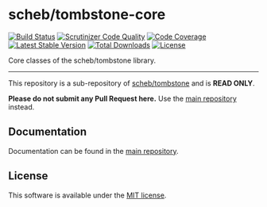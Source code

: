 scheb/tombstone-core
====================

[![Build Status](https://github.com/scheb/tombstone/workflows/CI/badge.svg?branch=1.x)](https://github.com/scheb/tombstone/actions?query=workflow%3ACI+branch%3A1.x)
[![Scrutinizer Code Quality](https://scrutinizer-ci.com/g/scheb/tombstone/badges/quality-score.png?b=1.x)](https://scrutinizer-ci.com/g/scheb/tombstone/?branch=1.x)
[![Code Coverage](https://scrutinizer-ci.com/g/scheb/tombstone/badges/coverage.png?b=1.x)](https://scrutinizer-ci.com/g/scheb/tombstone/?branch=1.x)
[![Latest Stable Version](https://poser.pugx.org/scheb/tombstone-core/v/stable.svg)](https://packagist.org/packages/scheb/tombstone-core)
[![Total Downloads](https://poser.pugx.org/scheb/tombstone-core/downloads)](https://packagist.org/packages/scheb/tombstone-core)
[![License](https://poser.pugx.org/scheb/tombstone-core/license.svg)](https://packagist.org/packages/scheb/tombstone-core)

Core classes of the scheb/tombstone library.

---

This repository is a sub-repository of [scheb/tombstone](https://github.com/scheb/tombstone) and is **READ ONLY**.

**Please do not submit any Pull Request here.** Use the [main repository](https://github.com/scheb/tombstone) instead.

Documentation
-------------
Documentation can be found in the [main repository](https://github.com/scheb/tombstone/blob/1.x/doc/index.md).

License
-------
This software is available under the [MIT license](LICENSE).
